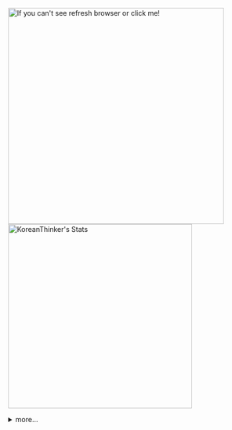 <p  >
  <a target="_blank" href="https://github-readme-stats.vercel.app/api/wakatime?username=KoreanThinker&layout=compact&theme=dark&hide_border=true&langs_count=32" >
    <img width="440px"  src="https://github-readme-stats.vercel.app/api/wakatime?username=KoreanThinker&layout=compact&theme=dark&hide_border=true&langs_count=6" alt="If you can't see refresh browser or click me!" /> 
  </a>
    <img width="375px" src="https://github-readme-stats.vercel.app/api?username=KoreanThinker&theme=dark&hide_border=true&count_private=true" alt="KoreanThinker's Stats" />
</p>
<details>
<summary>more...</summary>
 
    
<!--START_SECTION:waka-->
**I'm a Night 🦉** 

```text
🌞 Morning    18 commits     ░░░░░░░░░░░░░░░░░░░░░░░░░   1.57% 
🌆 Daytime    415 commits    █████████░░░░░░░░░░░░░░░░   36.21% 
🌃 Evening    621 commits    █████████████░░░░░░░░░░░░   54.19% 
🌙 Night      92 commits     ██░░░░░░░░░░░░░░░░░░░░░░░   8.03%

```
📅 **I'm Most Productive on Monday** 

```text
Monday       206 commits    ████░░░░░░░░░░░░░░░░░░░░░   17.98% 
Tuesday      175 commits    ███░░░░░░░░░░░░░░░░░░░░░░   15.27% 
Wednesday    193 commits    ████░░░░░░░░░░░░░░░░░░░░░   16.84% 
Thursday     203 commits    ████░░░░░░░░░░░░░░░░░░░░░   17.71% 
Friday       156 commits    ███░░░░░░░░░░░░░░░░░░░░░░   13.61% 
Saturday     98 commits     ██░░░░░░░░░░░░░░░░░░░░░░░   8.55% 
Sunday       115 commits    ██░░░░░░░░░░░░░░░░░░░░░░░   10.03%

```


📊 **This Week I Spent My Time On** 

```text
⌚︎ Time Zone: Asia/Seoul

🐱‍💻 Projects: 
music-shorts             35 hrs 31 mins      ████████████████████░░░░░   81.74% 
front                    4 hrs 57 mins       ██░░░░░░░░░░░░░░░░░░░░░░░   11.41% 
backend-nest             2 hrs 23 mins       █░░░░░░░░░░░░░░░░░░░░░░░░   5.5% 
gilberto                 20 mins             ░░░░░░░░░░░░░░░░░░░░░░░░░   0.79% 
FrontEnd                 14 mins             ░░░░░░░░░░░░░░░░░░░░░░░░░   0.56%

```


 Last Updated on 23/01/2022 18:39:03 UTC
<!--END_SECTION:waka-->
</details>
